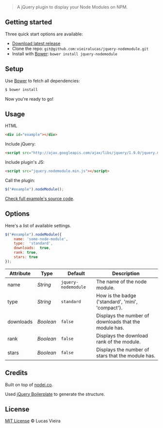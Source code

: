 > A jQuery plugin to display your Node Modules on NPM.

## Getting started

Three quick start options are available:

* [Download latest release](https://github.com/vieiralucas/jquery-nodemodule/releases)
* Clone the repo: `git@github.com:vieiralucas/jquery-nodemodule.git`
* Install with [Bower](http://bower.io): `bower install jquery-nodemodule`

## Setup

Use [Bower](http://bower.io) to fetch all dependencies:

```sh
$ bower install
```

Now you're ready to go!

## Usage

HTML

```html
<div id="example"></div>
```

Include jQuery:

```html
<script src="http://ajax.googleapis.com/ajax/libs/jquery/1.9.0/jquery.min.js"></script>
```

Include plugin's JS:

```html
<script src="jquery.nodemodule.min.js"></script>
```

Call the plugin:

```javascript
$("#example").nodeModule();
```


[Check full example's source code](https://github.com/vieiralucas/jquery-nodemodule/blob/master/demo/index.html).

## Options

Here's a list of available settings.

```javascript
$("#example").nodeModule({
    name: 'some-node-module',
    type:  'standard',
    downloads:  true,
    rank: true,
    stars: true
});
```

| Attribute | Type      | Default             | Description                                           |
|-----------|-----------|---------------------|-------------------------------------------------------|
| name      | *String*  | `jquery-nodemodule` | The name of the node module.                          |
| type      | *String*  | `standard`          | How is the badge ('standard', 'mini', 'compact').     |
| downloads | *Boolean* | `false`             | Displays the number of downloads that the module has. |
| rank      | *Boolean* | `false`             | Displays the download rank of the module.             |
| stars     | *Boolean* | `false`             | Displays the number of stars that the module has.     |


## Credits


Built on top of [nodei.co](https://github.com/rvagg/nodei.co).

Used [jQuery Boilerplate](http://jqueryboilerplate.com) to generate the structure.


## License

[MIT License](http://vieiralucas.mit-license.org/) © Lucas Vieira